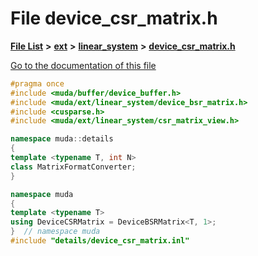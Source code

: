 

# File device\_csr\_matrix.h

[**File List**](files.md) **>** [**ext**](dir_dee31a662aa40cb7fc08cb07824f4a9a.md) **>** [**linear\_system**](dir_6f09a74f7ee1db37d591c4a0fc2f2223.md) **>** [**device\_csr\_matrix.h**](device__csr__matrix_8h.md)

[Go to the documentation of this file](device__csr__matrix_8h.md)


```C++
#pragma once
#include <muda/buffer/device_buffer.h>
#include <muda/ext/linear_system/device_bsr_matrix.h>
#include <cusparse.h>
#include <muda/ext/linear_system/csr_matrix_view.h>

namespace muda::details
{
template <typename T, int N>
class MatrixFormatConverter;
}

namespace muda
{
template <typename T>
using DeviceCSRMatrix = DeviceBSRMatrix<T, 1>;
}  // namespace muda
#include "details/device_csr_matrix.inl"
```



